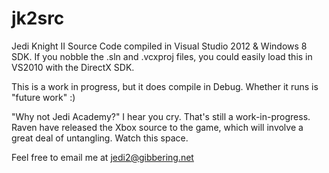 jk2src
======

Jedi Knight II Source Code compiled in Visual Studio 2012 &amp; Windows 8 SDK. If you nobble the .sln and .vcxproj files, you could easily load this in VS2010 with the DirectX SDK.

This is a work in progress, but it does compile in Debug. Whether it runs is 
"future work" :)

"Why not Jedi Academy?" I hear you cry. That's still a work-in-progress. Raven have released the Xbox source to the game, which will involve a great deal of untangling. Watch this space.

Feel free to email me at jedi2@gibbering.net

